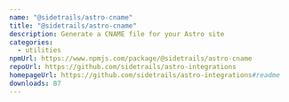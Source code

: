 ```yaml
---
name: "@sidetrails/astro-cname"
title: "@sidetrails/astro-cname"
description: Generate a CNAME file for your Astro site
categories:
  - utilities
npmUrl: https://www.npmjs.com/package/@sidetrails/astro-cname
repoUrl: https://github.com/sidetrails/astro-integrations
homepageUrl: https://github.com/sidetrails/astro-integrations#readme
downloads: 87
---
```

